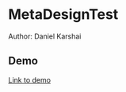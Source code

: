 # MetaDesignTest
Author: Daniel Karshai

## Demo
[Link to demo](https://media.giphy.com/media/1Gj4Z7vMjwTVOkZXnk/giphy.gif)
